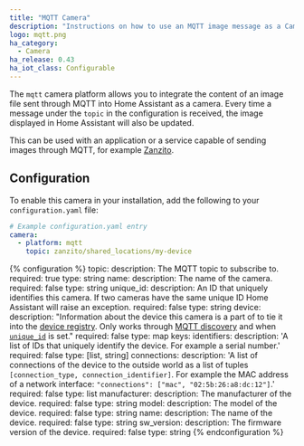 ```yaml
---
title: "MQTT Camera"
description: "Instructions on how to use an MQTT image message as a Camera within Home Assistant."
logo: mqtt.png
ha_category:
  - Camera
ha_release: 0.43
ha_iot_class: Configurable
---
```


The `mqtt` camera platform allows you to integrate the content of an image file sent through MQTT into Home Assistant as a camera. Every time a message under the `topic` in the configuration is received, the image displayed in Home Assistant will also be updated.

This can be used with an application or a service capable of sending images through MQTT, for example [Zanzito](https://play.google.com/store/apps/details?id=it.barbaro.zanzito).

## Configuration

To enable this camera in your installation, add the following to your `configuration.yaml` file:

```yaml
# Example configuration.yaml entry
camera:
  - platform: mqtt
    topic: zanzito/shared_locations/my-device
```

{% configuration %}
topic:
  description: The MQTT topic to subscribe to.
  required: true
  type: string
name:
  description: The name of the camera.
  required: false
  type: string
unique_id:
  description: An ID that uniquely identifies this camera. If two cameras have the same unique ID Home Assistant will raise an exception.
  required: false
  type: string
device:
  description: "Information about the device this camera is a part of to tie it into the [device registry](https://developers.home-assistant.io/docs/en/device_registry_index.html). Only works through [MQTT discovery](/docs/mqtt/discovery/) and when [`unique_id`](#unique_id) is set."
  required: false
  type: map
  keys:
    identifiers:
      description: 'A list of IDs that uniquely identify the device. For example a serial number.'
      required: false
      type: [list, string]
    connections:
      description: 'A list of connections of the device to the outside world as a list of tuples `[connection_type, connection_identifier]`. For example the MAC address of a network interface: `"connections": ["mac", "02:5b:26:a8:dc:12"]`.'
      required: false
      type: list
    manufacturer:
      description: The manufacturer of the device.
      required: false
      type: string
    model:
      description: The model of the device.
      required: false
      type: string
    name:
      description: The name of the device.
      required: false
      type: string
    sw_version:
      description: The firmware version of the device.
      required: false
      type: string
{% endconfiguration %}

